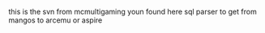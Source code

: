 this is the svn from mcmultigaming youn found here sql parser to get from mangos to arcemu or aspire
